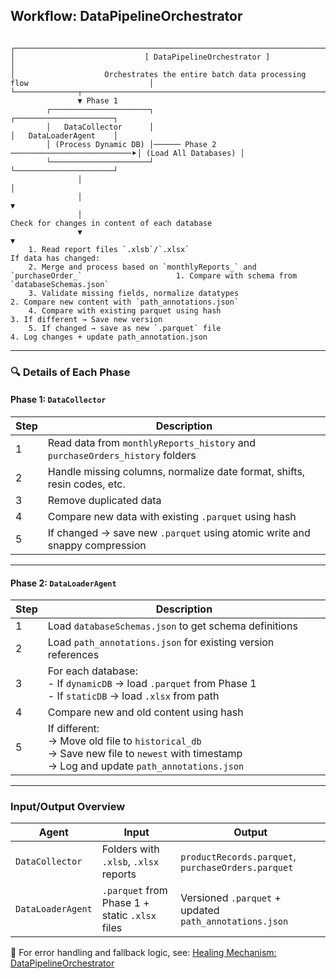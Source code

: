 ## Workflow: DataPipelineOrchestrator

```

┌─────────────────────────────────────────────────────────────────────────────────────────────────┐
│                             [ DataPipelineOrchestrator ]                                        │
│                    Orchestrates the entire batch data processing flow                           │
└──────────────┬──────────────────────────────────────────────────────────────────────────────────┘
               ▼ Phase 1                                                           
        ┌──────────────────────┐                                            ┌──────────────────────┐
        │   DataCollector      │                                            │   DataLoaderAgent    │
        │ (Process Dynamic DB) │────── Phase 2 ───────────────────────────⯈│ (Load All Databases) │
        └──────────────────────┘                                            └──────────────────────┘
               │                                                                        │
               │                                                                        ▼
               │                                                           Check for changes in content of each database
               ▼                                                                        ▼
    1. Read report files `.xlsb`/`.xlsx`                                                If data has changed:
    2. Merge and process based on `monthlyReports_` and `purchaseOrder_`                     1. Compare with schema from `databaseSchemas.json`
    3. Validate missing fields, normalize datatypes                                          2. Compare new content with `path_annotations.json`
    4. Compare with existing parquet using hash                                              3. If different → Save new version
    5. If changed → save as new `.parquet` file                                              4. Log changes + update path_annotation.json                                                                 

```

---

### 🔍 Details of Each Phase

#### Phase 1: `DataCollector`

| Step | Description                                                                  |
| ---- | ---------------------------------------------------------------------------- |
| 1    | Read data from `monthlyReports_history` and `purchaseOrders_history` folders |
| 2    | Handle missing columns, normalize date format, shifts, resin codes, etc.     |
| 3    | Remove duplicated data                                                       |
| 4    | Compare new data with existing `.parquet` using hash                         |
| 5    | If changed → save new `.parquet` using atomic write and snappy compression   |

---

#### Phase 2: `DataLoaderAgent`

| Step | Description                                                                                                                                   |
| ---- | --------------------------------------------------------------------------------------------------------------------------------------------- |
| 1    | Load `databaseSchemas.json` to get schema definitions                                                                                         |
| 2    | Load `path_annotations.json` for existing version references                                                                                  |
| 3    | For each database:<br>- If `dynamicDB` → load `.parquet` from Phase 1<br>- If `staticDB` → load `.xlsx` from path                             |
| 4    | Compare new and old content using hash                                                                                                        |
| 5    | If different:<br>→ Move old file to `historical_db`<br>→ Save new file to `newest` with timestamp<br>→ Log and update `path_annotations.json` |

---

### Input/Output Overview

| Agent             | Input                                          | Output                                                 |
| ----------------- | ---------------------------------------------- | ------------------------------------------------------ |
| `DataCollector`   | Folders with `.xlsb`, `.xlsx` reports          | `productRecords.parquet`, `purchaseOrders.parquet`     |
| `DataLoaderAgent` | `.parquet` from Phase 1 + static `.xlsx` files | Versioned `.parquet` + updated `path_annotations.json` |

📎 For error handling and fallback logic, see: [Healing Mechanism: DataPipelineOrchestrator](../milestones/milestone_01.md#healing-mechanism-datapipelineorchestrator)